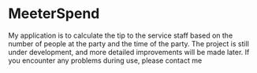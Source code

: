 # MeeterSpend
My application is to calculate the tip to the service staff based on the number of people at the party and the time of the party.
The project is still under development, and more detailed improvements will be made later.
If you encounter any problems during use, please contact me
